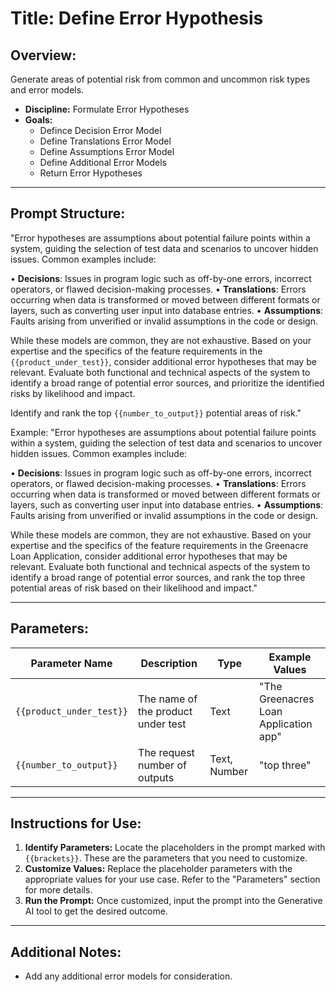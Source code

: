 # **Title:** Define Error Hypothesis

## **Overview:**

Generate areas of potential risk from common and uncommon risk types and error models.

* **Discipline:** Formulate Error Hypotheses
* **Goals:**
  * Defince Decision Error Model
  * Define Translations Error Model
  * Define Assumptions Error Model
  * Define Additional Error Models
  * Return Error Hypotheses
  
---

## **Prompt Structure:**

"Error hypotheses are assumptions about potential failure points within a system, guiding the selection of test data and scenarios to uncover hidden issues. Common examples include:

• **Decisions**: Issues in program logic such as off-by-one errors, incorrect operators, or flawed decision-making processes.
• **Translations**: Errors occurring when data is transformed or moved between different formats or layers, such as converting user input into database entries.
• **Assumptions**: Faults arising from unverified or invalid assumptions in the code or design.

While these models are common, they are not exhaustive. Based on your expertise and the specifics of the feature requirements in the `{{product_under_test}}`, consider additional error hypotheses that may be relevant. Evaluate both functional and technical aspects of the system to identify a broad range of potential error sources, and prioritize the identified risks by likelihood and impact.

Identify and rank the top `{{number_to_output}}` potential areas of risk."

Example:
"Error hypotheses are assumptions about potential failure points within a system, guiding the selection of test data and scenarios to uncover hidden issues. Common examples include:

• **Decisions**: Issues in program logic such as off-by-one errors, incorrect operators, or flawed decision-making processes.
• **Translations**: Errors occurring when data is transformed or moved between different formats or layers, such as converting user input into database entries.
• **Assumptions**: Faults arising from unverified or invalid assumptions in the code or design.

While these models are common, they are not exhaustive. Based on your expertise and the specifics of the feature requirements in the Greenacre Loan Application, consider additional error hypotheses that may be relevant. Evaluate both functional and technical aspects of the system to identify a broad range of potential error sources, and rank the top three potential areas of risk based on their likelihood and impact."

---

## **Parameters:**

| **Parameter Name**       | **Description**                    | **Type**     | **Example Values**                    |
|--------------------------|------------------------------------|--------------|---------------------------------------|
| `{{product_under_test}}` | The name of the product under test | Text         | "The Greenacres Loan Application app" |
| `{{number_to_output}}`   | The request number of outputs      | Text, Number | "top three"                           |

---

## **Instructions for Use:**

1. **Identify Parameters:** Locate the placeholders in the prompt marked with `{{brackets}}`. These are the parameters that you need to customize.
2. **Customize Values:** Replace the placeholder parameters with the appropriate values for your use case. Refer to the "Parameters" section for more details.
3. **Run the Prompt:** Once customized, input the prompt into the Generative AI tool to get the desired outcome.

---

## **Additional Notes:**

* Add any additional error models for consideration.
